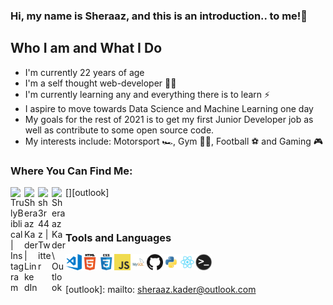 ### Hi, my name is Sheraaz, and this is an introduction.. to me!👋

## Who I am and What I Do
- I'm currently 22 years of age
- I'm a self thought web-developer 👨‍🎓
- I'm currently learning any and everything there is to learn ⚡
- I aspire to move towards Data Science and Machine Learning one day 
- My goals for the rest of 2021 is to get my first Junior Developer job as well as contribute to some open source code.
- My interests include: Motorsport 🏎️, Gym 🏋️‍♂️, Football ⚽ and Gaming 🎮

### Where You Can Find Me:

[<img align="left" alt="TrulyBiblical | Instagram " width="22px" src="https://cdn.jsdelivr.net/npm/simple-icons@v3/icons/instagram.svg"/>][instagram]
[<img align="left" alt="Sheraaz Kader | LinkedIn " width="22px" src="https://cdn.jsdelivr.net/npm/simple-icons@v3/icons/linkedin.svg"/>][linkedin]
[<img align="left" alt="sh3r44z | Twitter " width="22px" src="https://cdn.jsdelivr.net/npm/simple-icons@v3/icons/twitter.svg"/>][twitter]
[<img align="left" alt="Sheraaz Kader\ Outlook " width="22px" src="https://cdn.jsdelivr.net/npm/simple-icons@3.13.0/icons/microsoftoutlook.svg"/>][outlook]



<br />

### Tools and Languages

<img align="left" alt="Visual Studio Code" width="26px" src="https://raw.githubusercontent.com/github/explore/80688e429a7d4ef2fca1e82350fe8e3517d3494d/topics/visual-studio-code/visual-studio-code.png" />
<img align="left" alt="HTML5" width="26px" src="https://raw.githubusercontent.com/github/explore/80688e429a7d4ef2fca1e82350fe8e3517d3494d/topics/html/html.png" />
<img align="left" alt="CSS3" width="26px" src="https://raw.githubusercontent.com/github/explore/80688e429a7d4ef2fca1e82350fe8e3517d3494d/topics/css/css.png" />
<img align="left" alt="JavaScript" width="26px" src="https://raw.githubusercontent.com/github/explore/80688e429a7d4ef2fca1e82350fe8e3517d3494d/topics/javascript/javascript.png" />
<img align="left" alt="MySQL" width="26px" src="https://raw.githubusercontent.com/github/explore/80688e429a7d4ef2fca1e82350fe8e3517d3494d/topics/mysql/mysql.png" />
<img align="left" alt="GitHub" width="26px" src="https://raw.githubusercontent.com/github/explore/78df643247d429f6cc873026c0622819ad797942/topics/github/github.png" />
<img align="left" alt="GitHub" width="26px" src="https://raw.githubusercontent.com/github/explore/78df643247d429f6cc873026c0622819ad797942/topics/python/python.png" />
<img align="left" alt="React" width="26px" src="https://raw.githubusercontent.com/github/explore/80688e429a7d4ef2fca1e82350fe8e3517d3494d/topics/react/react.png" />
<img align="left" alt="Terminal" width="26px" src="https://raw.githubusercontent.com/github/explore/80688e429a7d4ef2fca1e82350fe8e3517d3494d/topics/terminal/terminal.png" />


<br /><br />


[instagram]: https://instagram.com/trulybiblical
[twitter]: https://twitter.com/sh3r44z
[linkedin]: https://linkedin.com/in/sheraaz-kader-8abb7620a/
[outlook]: mailto: sheraaz.kader@outlook.com
